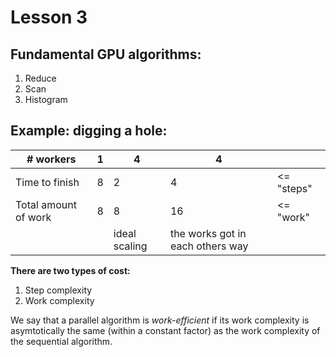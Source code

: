 # Lesson 3
## Fundamental GPU algorithms:
1. Reduce
1. Scan
1. Histogram

## Example: digging a hole:

| # workers            | 1 | 4             | 4                                |            |
|----------------------|---|---------------|----------------------------------|------------|
| Time to finish       | 8 | 2             | 4                                | <= "steps" |
| Total amount of work | 8 | 8             | 16                               | <= "work"  |
|                      |   | ideal scaling | the works got in each others way |            |

**There are two types of cost:**
1. Step complexity
1. Work complexity


We say that a parallel algorithm is *work-efficient* if its work complexity is asymtotically the same (within a constant factor) as the work complexity of the sequential algorithm.